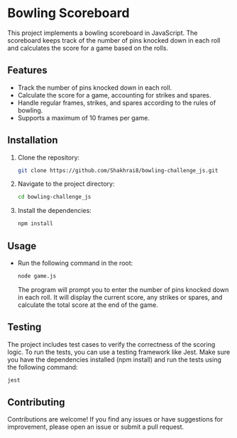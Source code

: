 # Bowling Scoreboard

This project implements a bowling scoreboard in JavaScript. The scoreboard keeps track of the number of pins knocked down in each roll and calculates the score for a game based on the rolls.

## Features

- Track the number of pins knocked down in each roll.
- Calculate the score for a game, accounting for strikes and spares.
- Handle regular frames, strikes, and spares according to the rules of bowling.
- Supports a maximum of 10 frames per game.

## Installation

1. Clone the repository:

   ```bash
   git clone https://github.com/Shakhrai8/bowling-challenge_js.git
   ```

2. Navigate to the project directory:

   ```bash
   cd bowling-challenge_js
   ```

3. Install the dependencies:

   ```bash
   npm install
   ```

## Usage

- Run the following command in the root:

  ```bash
  node game.js
  ```

  The program will prompt you to enter the number of pins knocked down in each roll.
  It will display the current score, any strikes or spares, and calculate the total score at the end of the game.

## Testing

The project includes test cases to verify the correctness of the scoring logic. To run the tests, you can use a testing framework like Jest. Make sure you have the dependencies installed (npm install) and run the tests using the following command:

```bash
jest
```

## Contributing

Contributions are welcome! If you find any issues or have suggestions for improvement, please open an issue or submit a pull request.
